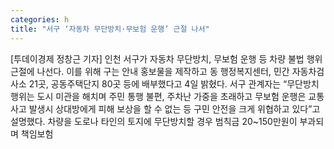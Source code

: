 ```yaml
---
categories: h
title: "서구 ‘자동차 무단방치·무보험 운행’ 근절 나서"
---
```

[투데이경제 정창근 기자] 인천 서구가 자동차 무단방치, 무보험 운행 등 차량 불법 행위 근절에 나선다. 이를 위해 구는 안내 홍보물을 제작하고 동 행정복지센터, 민간 자동차검사소 21곳, 공동주택단지 80곳 등에 배부했다고 4일 밝혔다. 서구 관계자는 “무단방치 행위는 도시 미관을 해치며 주민 통행 불편, 주차난 가중을 초래하고 무보험 운행은 교통사고 발생시 상대방에게 피해 보상을 할 수 없는 등 구민 안전을 크게 위협하고 있다”고 설명했다. 차량을 도로나 타인의 토지에 무단방치할 경우 범칙금 20~150만원이 부과되며 책임보험